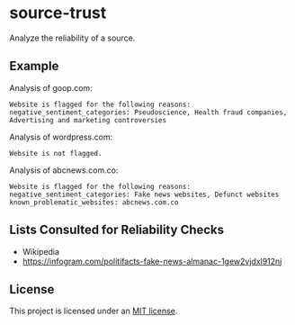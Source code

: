 # source-trust

Analyze the reliability of a source.

## Example

Analysis of goop.com:

```
Website is flagged for the following reasons:
negative_sentiment_categories: Pseudoscience, Health fraud companies, Advertising and marketing controversies
````

Analysis of wordpress.com:

```
Website is not flagged.
```

Analysis of abcnews.com.co:

```
Website is flagged for the following reasons:
negative_sentiment_categories: Fake news websites, Defunct websites
known_problematic_websites: abcnews.com.co
```

## Lists Consulted for Reliability Checks

- Wikipedia
- https://infogram.com/politifacts-fake-news-almanac-1gew2vjdxl912nj

## License

This project is licensed under an [MIT license](LICENSE).
